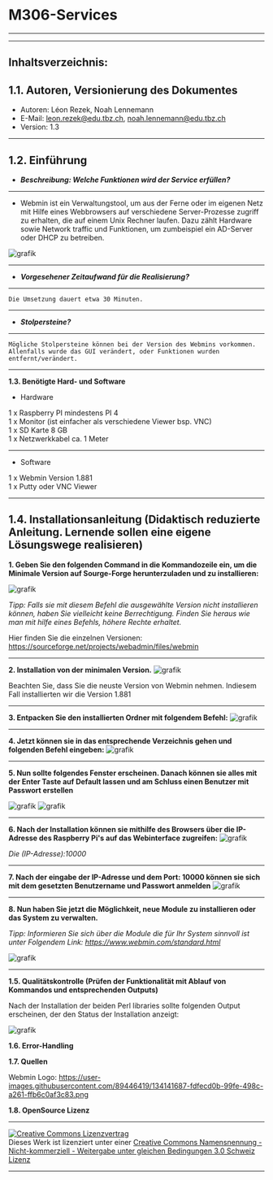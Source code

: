 # M306-Services
---
---

Inhaltsverzeichnis:
-------------------

**1.1. Autoren, Versionierung des Dokumentes**
---
- Autoren: Léon Rezek, Noah Lennemann
- E-Mail: leon.rezek@edu.tbz.ch, noah.lennemann@edu.tbz.ch
- Version: 1.3
---
**1.2. Einführung**
---
   - _**Beschreibung: Welche Funktionen wird der Service erfüllen?**_
---
   - Webmin ist ein Verwaltungstool, um aus der Ferne oder im eigenen Netz mit Hilfe eines Webbrowsers auf verschiedene Server-Prozesse zugriff zu erhalten, die auf einem Unix Rechner laufen. Dazu zählt Hardware sowie Network traffic und Funktionen, um zumbeispiel ein AD-Server oder DHCP zu betreiben.


![grafik](https://user-images.githubusercontent.com/89446419/134141687-fdfecd0b-99fe-498c-a261-ffb6c0af3c83.png)

--- 
   - _**Vorgesehener Zeitaufwand für die Realisierung?**_
---
    Die Umsetzung dauert etwa 30 Minuten. 

---
   - _**Stolpersteine?**_
---
    Mögliche Stolpersteine können bei der Version des Webmins vorkommen. Allenfalls wurde das GUI verändert, oder Funktionen wurden entfernt/verändert. 
    
    

---
**1.3. Benötigte Hard- und Software**
   - Hardware 

1 x Raspberry PI mindestens PI 4 <br>
1 x Monitor (ist einfacher als verschiedene Viewer bsp. VNC) <br>
1 x SD Karte 8 GB <br>
1 x Netzwerkkabel ca. 1 Meter <br>

---
   - Software 
	
1 x Webmin Version 1.881 <br>
1 x Putty oder VNC Viewer

---
**1.4. Installationsanleitung (Didaktisch reduzierte Anleitung. Lernende sollen eine
     eigene Lösungswege realisieren)**
---

**1. Geben Sie den folgenden Command in die Kommandozeile ein, um die Minimale Version auf Sourge-Forge herunterzuladen und zu installieren:**

![grafik](https://user-images.githubusercontent.com/89446419/135976542-15868acf-0729-4833-9636-141dc78255d3.png)

_Tipp: Falls sie mit diesem Befehl die ausgewählte Version nicht installieren können, haben Sie vielleicht keine Berrechtigung.
Finden Sie heraus wie man mit hilfe eines Befehls, höhere Rechte erhaltet._

Hier finden Sie die einzelnen Versionen:
https://sourceforge.net/projects/webadmin/files/webmin

---

**2. Installation von der minimalen Version.**
![grafik](https://user-images.githubusercontent.com/89446419/135974406-dd5159d5-a97d-4ee2-9f0f-3bb685cc5e0c.png)

Beachten Sie, dass Sie die neuste Version von Webmin nehmen. Indiesem Fall installierten wir die Version 1.881

---
	
**3. Entpacken Sie den installierten Ordner mit folgendem Befehl:**
![grafik](https://user-images.githubusercontent.com/89446419/135974445-28d2e969-4645-418f-b13b-3876f8fa2f1c.png)

---
	
**4. Jetzt können sie in das entsprechende Verzeichnis gehen und folgenden Befehl eingeben:**
![grafik](https://user-images.githubusercontent.com/89446419/135974459-30d705f6-8682-4b04-bd7e-3a6fbdcbe514.png)

---
	
**5. Nun sollte folgendes Fenster erscheinen. Danach können sie alles mit der Enter Taste auf Default lassen und am Schluss einen Benutzer mit Passwort 	erstellen**

![grafik](https://user-images.githubusercontent.com/89446419/135974496-805dd2df-d60c-4bc7-b091-bdf156cf5c13.png)
![grafik](https://user-images.githubusercontent.com/89446419/135974526-526295be-cd72-403c-a94f-611e0bb271b5.png)

---
	
**6. Nach der Installation können sie mithilfe des Browsers über die IP-Adresse des Raspberry Pi's auf das Webinterface zugreifen:**
![grafik](https://user-images.githubusercontent.com/89446419/135974550-bd347cea-9ea6-4cc1-98de-18594b0a2e8b.png)

_Die (IP-Adresse):10000_

---
	
**7. Nach der eingabe der IP-Adresse und dem Port: 10000 können sie sich mit dem gesetzten Benutzername und Passwort anmelden**
![grafik](https://user-images.githubusercontent.com/89446419/135974583-a51d3b77-fecc-48e6-87fa-0b418976e6ec.png)

---

**8. Nun haben Sie jetzt die Möglichkeit, neue Module zu installieren oder das System zu verwalten.**

_Tipp: Informieren Sie sich über die Module die für Ihr System sinnvoll ist unter Folgendem Link: https://www.webmin.com/standard.html_

![grafik](https://user-images.githubusercontent.com/89446419/135974600-a3b8ece5-b61c-4608-bb98-8ecaf8c26524.png)

---
**1.5. Qualitätskontrolle (Prüfen der Funktionalität mit Ablauf von Kommandos
	und entsprechenden Outputs)**

Nach der Installation der beiden Perl libraries sollte folgenden Output erscheinen, der den Status der Installation anzeigt:

![grafik](https://user-images.githubusercontent.com/89446419/135980857-c84ce78b-b1b0-4a0a-ab3f-2671f8e62502.png)

**1.6. Error-Handling**

**1.7. Quellen**

Webmin Logo: https://user-images.githubusercontent.com/89446419/134141687-fdfecd0b-99fe-498c-a261-ffb6c0af3c83.png

**1.8. OpenSource Lizenz**
- - -
<a rel="license" href="http://creativecommons.org/licenses/by-nc-sa/3.0/ch/"><img alt="Creative Commons Lizenzvertrag" style="border-width:0" src="https://i.creativecommons.org/l/by-nc-sa/3.0/ch/88x31.png" /></a><br />Dieses Werk ist lizenziert unter einer <a rel="license" href="http://creativecommons.org/licenses/by-nc-sa/3.0/ch/">Creative Commons Namensnennung - Nicht-kommerziell - Weitergabe unter gleichen Bedingungen 3.0 Schweiz Lizenz</a>

 

- - -
